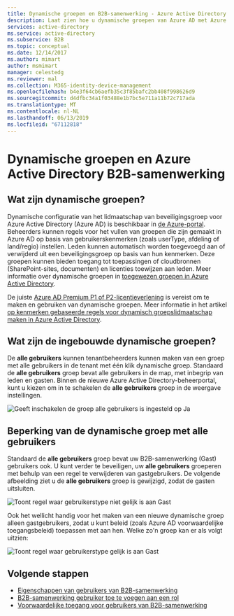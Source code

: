 ```yaml
---
title: Dynamische groepen en B2B-samenwerking - Azure Active Directory | Microsoft Docs
description: Laat zien hoe u dynamische groepen van Azure AD met Azure Active Directory B2B-samenwerking
services: active-directory
ms.service: active-directory
ms.subservice: B2B
ms.topic: conceptual
ms.date: 12/14/2017
ms.author: mimart
author: msmimart
manager: celestedg
ms.reviewer: mal
ms.collection: M365-identity-device-management
ms.openlocfilehash: b4e3f64cb6aefb35c3f85bafc2bb408f998626d9
ms.sourcegitcommit: d4dfbc34a1f03488e1b7bc5e711a11b72c717ada
ms.translationtype: MT
ms.contentlocale: nl-NL
ms.lasthandoff: 06/13/2019
ms.locfileid: "67112818"
---
```

# <a name="dynamic-groups-and-azure-active-directory-b2b-collaboration"></a>Dynamische groepen en Azure Active Directory B2B-samenwerking

## <a name="what-are-dynamic-groups"></a>Wat zijn dynamische groepen?
Dynamische configuratie van het lidmaatschap van beveiligingsgroep voor Azure Active Directory (Azure AD) is beschikbaar in [de Azure-portal](https://portal.azure.com). Beheerders kunnen regels voor het vullen van groepen die zijn gemaakt in Azure AD op basis van gebruikerskenmerken (zoals userType, afdeling of land/regio) instellen. Leden kunnen automatisch worden toegevoegd aan of verwijderd uit een beveiligingsgroep op basis van hun kenmerken. Deze groepen kunnen bieden toegang tot toepassingen of cloudbronnen (SharePoint-sites, documenten) en licenties toewijzen aan leden. Meer informatie over dynamische groepen in [toegewezen groepen in Azure Active Directory](../active-directory-accessmanagement-dedicated-groups.md).

De juiste [Azure AD Premium P1 of P2-licentieverlening](https://azure.microsoft.com/pricing/details/active-directory/) is vereist om te maken en gebruiken van dynamische groepen. Meer informatie in het artikel [op kenmerken gebaseerde regels voor dynamisch groepslidmaatschap maken in Azure Active Directory](../users-groups-roles/groups-dynamic-membership.md).

## <a name="what-are-the-built-in-dynamic-groups"></a>Wat zijn de ingebouwde dynamische groepen?
De **alle gebruikers** kunnen tenantbeheerders kunnen maken van een groep met alle gebruikers in de tenant met één klik dynamische groep. Standaard de **alle gebruikers** groep bevat alle gebruikers in de map, met inbegrip van leden en gasten.
Binnen de nieuwe Azure Active Directory-beheerportal, kunt u kiezen om in te schakelen de **alle gebruikers** groep in de weergave instellingen.

![Geeft inschakelen de groep alle gebruikers is ingesteld op Ja](media/use-dynamic-groups/enable-all-users-group.png)

## <a name="hardening-the-all-users-dynamic-group"></a>Beperking van de dynamische groep met alle gebruikers
Standaard de **alle gebruikers** groep bevat uw B2B-samenwerking (Gast) gebruikers ook. U kunt verder te beveiligen, uw **alle gebruikers** groeperen met behulp van een regel te verwijderen van gastgebruikers. De volgende afbeelding ziet u de **alle gebruikers** groep is gewijzigd, zodat de gasten uitsluiten.

![Toont regel waar gebruikerstype niet gelijk is aan Gast](media/use-dynamic-groups/exclude-guest-users.png)

Ook het wellicht handig voor het maken van een nieuwe dynamische groep alleen gastgebruikers, zodat u kunt beleid (zoals Azure AD voorwaardelijke toegangsbeleid) toepassen met aan hen.
Welke zo'n groep kan er als volgt uitzien:

![Toont regel waar gebruikerstype gelijk is aan Gast](media/use-dynamic-groups/only-guest-users.png)

## <a name="next-steps"></a>Volgende stappen

- [Eigenschappen van gebruikers van B2B-samenwerking](user-properties.md)
- [B2B-samenwerking gebruiker toe te voegen aan een rol](add-guest-to-role.md)
- [Voorwaardelijke toegang voor gebruikers van B2B-samenwerking](conditional-access.md)

